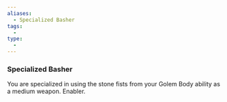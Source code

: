 ```yaml
---
aliases:
  - Specialized Basher
tags:
  - 
type:
  - 
---
```

### Specialized Basher

You are specialized in using the stone fists from your Golem Body ability as a medium weapon. Enabler.